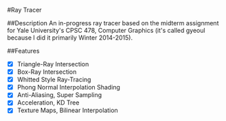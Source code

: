#Ray Tracer

##Description
An in-progress ray tracer based on the midterm assignment for Yale University's CPSC 478, Computer Graphics (it's called gyeoul because I did it primarily Winter 2014-2015).

##Features
- [x] Triangle-Ray Intersection
- [x] Box-Ray Intersection
- [x] Whitted Style Ray-Tracing
- [x] Phong Normal Interpolation Shading
- [x] Anti-Aliasing, Super Sampling
- [x] Acceleration, KD Tree
- [x] Texture Maps, Bilinear Interpolation